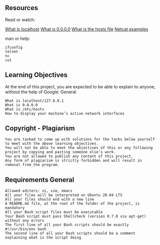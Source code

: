 ## Resources

Read or watch:

[What is localhost](https://intranet.alxswe.com/rltoken/Odcc_tyAQlcANCCrtmxo6A)
[What is 0.0.0.0](https://intranet.alxswe.com/rltoken/fUb9IpnxrNaddMljzwbhJQ)
[What is the hosts file](https://intranet.alxswe.com/rltoken/4_MBpFTulKliFM69jCPzOQ)
[Netcat examples](https://intranet.alxswe.com/rltoken/OR0lOEwAw9I1Rj4aGp1Ljg)

man or help:

    ifconfig
    telnet
    nc
    cut

## Learning Objectives

At the end of this project, you are expected to be able to explain to anyone, without the help of Google:
General

    What is localhost/127.0.0.1
    What is 0.0.0.0
    What is /etc/hosts
    How to display your machine’s active network interfaces

## Copyright - Plagiarism

    You are tasked to come up with solutions for the tasks below yourself to meet with the above learning objectives.
    You will not be able to meet the objectives of this or any following project by copying and pasting someone else’s work.
    You are not allowed to publish any content of this project.
    Any form of plagiarism is strictly forbidden and will result in removal from the program.

## Requirements General

    Allowed editors: vi, vim, emacs
    All your files will be interpreted on Ubuntu 20.04 LTS
    All your files should end with a new line
    A README.md file, at the root of the folder of the project, is mandatory
    All your Bash script files must be executable
    Your Bash script must pass Shellcheck (version 0.7.0 via apt-get) without any errors
    The first line of all your Bash scripts should be exactly #!/usr/bin/env bash
    The second line of all your Bash scripts should be a comment explaining what is the script doing

